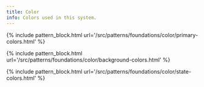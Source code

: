 ```yaml
---
title: Color
info: Colors used in this system. 
---
```


{% include pattern_block.html url='/src/patterns/foundations/color/primary-colors.html' %}

{% include pattern_block.html url='/src/patterns/foundations/color/background-colors.html' %}

{% include pattern_block.html url='/src/patterns/foundations/color/state-colors.html' %}